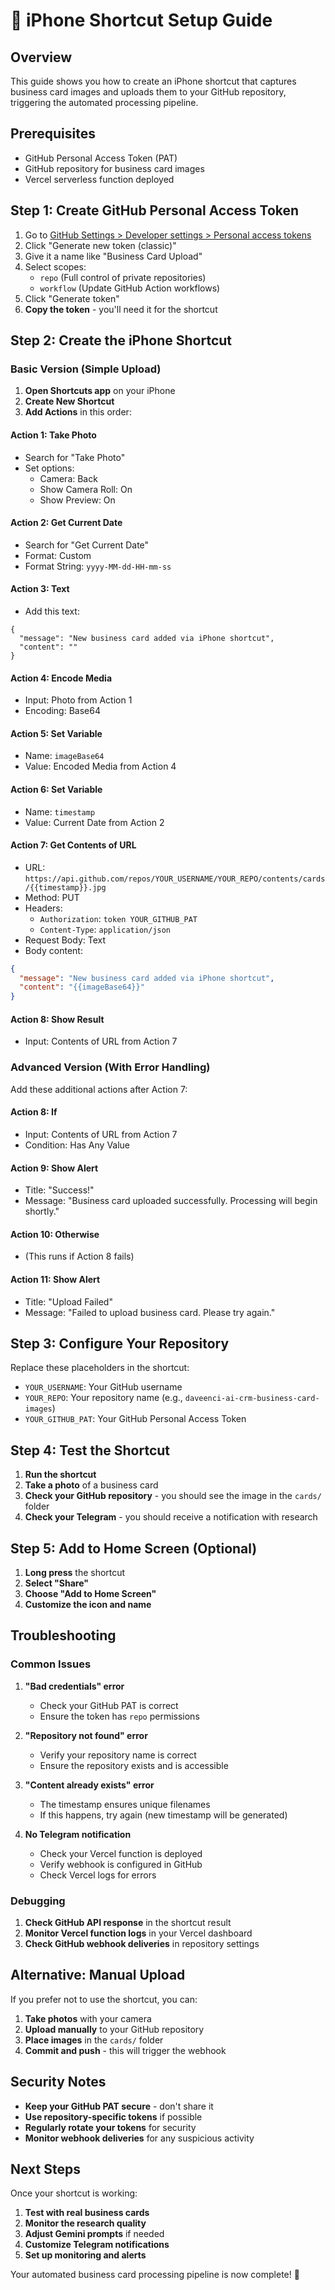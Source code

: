 # 📱 iPhone Shortcut Setup Guide

## Overview
This guide shows you how to create an iPhone shortcut that captures business card images and uploads them to your GitHub repository, triggering the automated processing pipeline.

## Prerequisites
- GitHub Personal Access Token (PAT)
- GitHub repository for business card images
- Vercel serverless function deployed

## Step 1: Create GitHub Personal Access Token

1. Go to [GitHub Settings > Developer settings > Personal access tokens](https://github.com/settings/tokens)
2. Click "Generate new token (classic)"
3. Give it a name like "Business Card Upload"
4. Select scopes:
   - `repo` (Full control of private repositories)
   - `workflow` (Update GitHub Action workflows)
5. Click "Generate token"
6. **Copy the token** - you'll need it for the shortcut

## Step 2: Create the iPhone Shortcut

### Basic Version (Simple Upload)

1. **Open Shortcuts app** on your iPhone
2. **Create New Shortcut**
3. **Add Actions** in this order:

#### Action 1: Take Photo
- Search for "Take Photo"
- Set options:
  - Camera: Back
  - Show Camera Roll: On
  - Show Preview: On

#### Action 2: Get Current Date
- Search for "Get Current Date"
- Format: Custom
- Format String: `yyyy-MM-dd-HH-mm-ss`

#### Action 3: Text
- Add this text:
```
{
  "message": "New business card added via iPhone shortcut",
  "content": ""
}
```

#### Action 4: Encode Media
- Input: Photo from Action 1
- Encoding: Base64

#### Action 5: Set Variable
- Name: `imageBase64`
- Value: Encoded Media from Action 4

#### Action 6: Set Variable
- Name: `timestamp`
- Value: Current Date from Action 2

#### Action 7: Get Contents of URL
- URL: `https://api.github.com/repos/YOUR_USERNAME/YOUR_REPO/contents/cards/{{timestamp}}.jpg`
- Method: PUT
- Headers:
  - `Authorization`: `token YOUR_GITHUB_PAT`
  - `Content-Type`: `application/json`
- Request Body: Text
- Body content:
```json
{
  "message": "New business card added via iPhone shortcut",
  "content": "{{imageBase64}}"
}
```

#### Action 8: Show Result
- Input: Contents of URL from Action 7

### Advanced Version (With Error Handling)

Add these additional actions after Action 7:

#### Action 8: If
- Input: Contents of URL from Action 7
- Condition: Has Any Value

#### Action 9: Show Alert
- Title: "Success!"
- Message: "Business card uploaded successfully. Processing will begin shortly."

#### Action 10: Otherwise
- (This runs if Action 8 fails)

#### Action 11: Show Alert
- Title: "Upload Failed"
- Message: "Failed to upload business card. Please try again."

## Step 3: Configure Your Repository

Replace these placeholders in the shortcut:

- `YOUR_USERNAME`: Your GitHub username
- `YOUR_REPO`: Your repository name (e.g., `daveenci-ai-crm-business-card-images`)
- `YOUR_GITHUB_PAT`: Your GitHub Personal Access Token

## Step 4: Test the Shortcut

1. **Run the shortcut**
2. **Take a photo** of a business card
3. **Check your GitHub repository** - you should see the image in the `cards/` folder
4. **Check your Telegram** - you should receive a notification with research

## Step 5: Add to Home Screen (Optional)

1. **Long press** the shortcut
2. **Select "Share"**
3. **Choose "Add to Home Screen"**
4. **Customize the icon and name**

## Troubleshooting

### Common Issues

1. **"Bad credentials" error**
   - Check your GitHub PAT is correct
   - Ensure the token has `repo` permissions

2. **"Repository not found" error**
   - Verify your repository name is correct
   - Ensure the repository exists and is accessible

3. **"Content already exists" error**
   - The timestamp ensures unique filenames
   - If this happens, try again (new timestamp will be generated)

4. **No Telegram notification**
   - Check your Vercel function is deployed
   - Verify webhook is configured in GitHub
   - Check Vercel logs for errors

### Debugging

1. **Check GitHub API response** in the shortcut result
2. **Monitor Vercel function logs** in your Vercel dashboard
3. **Check GitHub webhook deliveries** in repository settings

## Alternative: Manual Upload

If you prefer not to use the shortcut, you can:

1. **Take photos** with your camera
2. **Upload manually** to your GitHub repository
3. **Place images** in the `cards/` folder
4. **Commit and push** - this will trigger the webhook

## Security Notes

- **Keep your GitHub PAT secure** - don't share it
- **Use repository-specific tokens** if possible
- **Regularly rotate your tokens** for security
- **Monitor webhook deliveries** for any suspicious activity

## Next Steps

Once your shortcut is working:

1. **Test with real business cards**
2. **Monitor the research quality**
3. **Adjust Gemini prompts** if needed
4. **Customize Telegram notifications**
5. **Set up monitoring and alerts**

Your automated business card processing pipeline is now complete! 🚀 